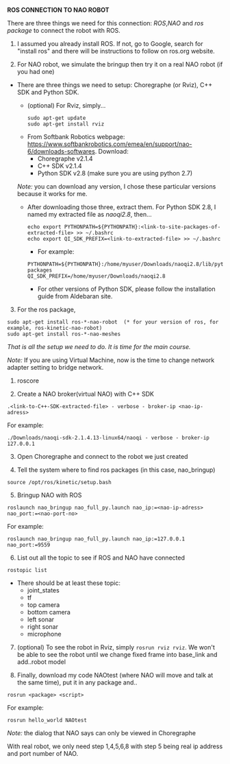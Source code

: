 **ROS CONNECTION TO NAO ROBOT**

There are three things we need for this connection: *ROS*,*NAO* and *ros package* to connect the robot with ROS.
1. I assumed you already install ROS. If not, go to Google, search for "install ros" and there will be instructions to follow on ros.org website.
  
2. For NAO robot, we simulate the bringup then try it on a real NAO robot (if you had one)
- There are three things we need to setup: Choregraphe (or Rviz), C++ SDK and Python SDK.
  - (optional) For Rviz, simply...
    ```
    sudo apt-get update
    sudo apt-get install rviz
    ```
  - From Softbank Robotics webpage: https://www.softbankrobotics.com/emea/en/support/nao-6/downloads-softwares. Download:
    - Choregraphe v2.1.4
    - C++ SDK v2.1.4
    - Python SDK v2.8 (make sure you are using python 2.7)

  *Note:* you can download any version, I chose these particular versions because it works for me.

  - After downloading those three, extract them. For Python SDK 2.8, I named my extracted file as *naoqi2.8*, then...
    ```
    echo export PYTHONPATH=${PYTHONPATH}:<link-to-site-packages-of-extracted-file> >> ~/.bashrc
    echo export QI_SDK_PREFIX=<link-to-extracted-file> >> ~/.bashrc
    ```
    - For example:
    ```
    PYTHONPATH=${PYTHONPATH}:/home/myuser/Downloads/naoqi2.8/lib/python2.7/site-packages
    QI_SDK_PREFIX=/home/myuser/Downloads/naoqi2.8
    ```
    - For other versions of Python SDK, please follow the installation guide from Aldebaran site.
      
3. For the ros package,
  ```
  sudo apt-get install ros-*-nao-robot  (* for your version of ros, for example, ros-kinetic-nao-robot)
  sudo apt-get install ros-*-nao-meshes
  ```
_That is all the setup we need to do. It is time for the main course._

*Note:* If you are using Virtual Machine, now is the time to change network adapter setting to bridge network.

1) roscore
  
2) Create a NAO broker(virtual NAO) with C++ SDK
```
.<link-to-C++-SDK-extracted-file> - verbose - broker-ip <nao-ip-adress>
```
For example:
```
./Downloads/naoqi-sdk-2.1.4.13-linux64/naoqi - verbose - broker-ip 127.0.0.1
```
3) Open Choregraphe and connect to the robot we just created

4) Tell the system where to find ros packages (in this case, nao_bringup)
```
source /opt/ros/kinetic/setup.bash
```
5) Bringup NAO with ROS
```
roslaunch nao_bringup nao_full_py.launch nao_ip:=<nao-ip-adress> nao_port:=<nao-port-no>
```
For example:
```
roslaunch nao_bringup nao_full_py.launch nao_ip:=127.0.0.1 nao_port:=9559
```
6) List out all the topic to see if ROS and NAO have connected
```
rostopic list
```
- There should be at least these topic:
  - joint_states
  - tf
  - top camera
  - bottom camera
  - left sonar
  - right sonar
  - microphone
    
7) (optional) To see the robot in Rviz, simply `rosrun rviz rviz`. We won't be able to see the robot until we change fixed frame into base_link and add..robot model
    
8) Finally, download my code NAOtest (where NAO will move and talk at the same time), put it in any package and..
```
rosrun <package> <script>
```
For example:
```
rosrun hello_world NAOtest
```

*Note:* the dialog that NAO says can only be viewed in Choregraphe

With real robot, we only need step 1,4,5,6,8 with step 5 being real ip address and port number of NAO.
